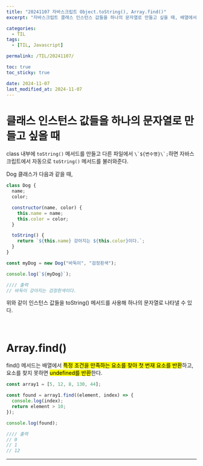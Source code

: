 ```yaml
---
title: "20241107 자바스크립트 Object.toString(), Array.find()"
excerpt: "자바스크립트 클래스 인스턴스 값들을 하나의 문자열로 만들고 싶을 때, 배열에서 특정 조건을 만족하는 요소를 찾고 싶을 때"

categories:
  - TIL
tags:
  - [TIL, Javascript]

permalink: /TIL/20241107/

toc: true
toc_sticky: true

date: 2024-11-07
last_modified_at: 2024-11-07
---
```


# 클래스 인스턴스 값들을 하나의 문자열로 만들고 싶을 때
class 내부에 ```toString()``` 메서드를 만들고 다른 파일에서 ```\`${변수명}\`;```하면 자바스크립트에서 자동으로 ```toString()``` 메서드를 불러와준다.<br>

Dog 클래스가 다음과 같을 때, <br>
```javascript
class Dog {
  name;
  color;

  constructor(name, color) {
    this.name = name;
    this.color = color;
  }

  toString() {
    return `${this.name} 강아지는 ${this.color}이다.`;
  }
}
```

```javascript
const myDog = new Dog("바둑이", "검정흰색");

console.log(`${myDog}`);

//// 출력
// 바둑이 강아지는 검정흰색이다.
```
위와 같이 인스턴스 값들을 toString() 메서드를 사용해 하나의 문자열로 나타낼 수 있다. <br><br><br>



# Array.find()
find() 메서드는 배열에서 <mark>특정 조건을 만족하는 요소를 찾아 첫 번재 요소를 반환</mark>하고, 요소를 찾지 못하면 <mark>undefined를 반환</mark>한다. <br>
```javascript
const array1 = [5, 12, 8, 130, 44];

const found = array1.find((element, index) => {
  console.log(index);
  return element > 10;
});

console.log(found);

//// 출력
// 0
// 1
// 12
```








<hr>
